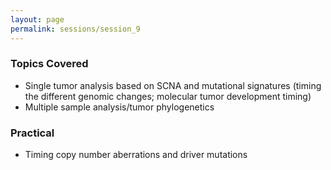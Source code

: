 ```yaml
---
layout: page
permalink: sessions/session_9
---
```


### Topics Covered
- Single tumor analysis based on SCNA and mutational signatures (timing the different genomic changes; molecular tumor development timing)
- Multiple sample analysis/tumor phylogenetics

### Practical
- Timing copy number aberrations and driver mutations
